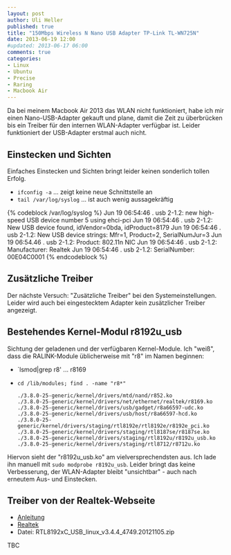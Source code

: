```yaml
---
layout: post
author: Uli Heller
published: true
title: "150Mbps Wireless N Nano USB Adapter TP-Link TL-WN725N"
date: 2013-06-19 12:00
#updated: 2013-06-17 06:00
comments: true
categories: 
- Linux
- Ubuntu
- Precise
- Raring
- Macbook Air
---
```


Da bei meinem Macbook Air 2013 das WLAN nicht funktioniert, habe ich
mir einen Nano-USB-Adapter gekauft und plane, damit die Zeit zu überbrücken
bis ein Treiber für den internen WLAN-Adapter verfügbar ist. Leider
funktioniert der USB-Adapter erstmal auch nicht.

<!-- more -->

## Einstecken und Sichten

Einfaches Einstecken und Sichten bringt leider keinen sonderlich tollen
Erfolg.

* `ifconfig -a` ... zeigt keine neue Schnittstelle an
* `tail /var/log/syslog` ... ist auch wenig aussagekräftig

{% codeblock /var/log/syslog %}
Jun 19 06:54:46 . usb 2-1.2: new high-speed USB device number 5 using ehci-pci
Jun 19 06:54:46 . usb 2-1.2: New USB device found, idVendor=0bda, idProduct=8179
Jun 19 06:54:46 . usb 2-1.2: New USB device strings: Mfr=1, Product=2, SerialNumJur=3
Jun 19 06:54.46 . usb 2-1.2: Product: 802.11n NIC
Jun 19 06:54:46 . usb 2-1.2: Manufacturer: Realtek
Jun 19 06:54:46 . usb 2-1.2: SerialNumber: 00E04C0001
{% endcodeblock %}

## Zusätzliche Treiber

Der nächste Versuch: "Zusätzliche Treiber" bei den Systemeinstellungen.
Leider wird auch bei eingestecktem Adapter kein zusätzlicher Treiber angezeigt.

## Bestehendes Kernel-Modul r8192u_usb

Sichtung der geladenen und der verfügbaren Kernel-Module. Ich "weiß", dass
die RALINK-Module üblicherweise mit "r8" im Namen beginnen:

* `lsmod|grep r8' ... r8169
* `cd /lib/modules; find . -name "r8*"`

      ./3.8.0-25-generic/kernel/drivers/mtd/nand/r852.ko
      ./3.8.0-25-generic/kernel/drivers/net/ethernet/realtek/r8169.ko
      ./3.8.0-25-generic/kernel/drivers/usb/gadget/r8a66597-udc.ko
      ./3.8.0-25-generic/kernel/drivers/usb/host/r8a66597-hcd.ko
      ./3.8.0-25-generic/kernel/drivers/staging/rtl8192e/rtl8192e/r8192e_pci.ko
      ./3.8.0-25-generic/kernel/drivers/staging/rtl8187se/r8187se.ko
      ./3.8.0-25-generic/kernel/drivers/staging/rtl8192u/r8192u_usb.ko
      ./3.8.0-25-generic/kernel/drivers/staging/rtl8712/r8712u.ko

Hiervon sieht der "r8192u_usb.ko" am vielversprechendsten aus.
Ich lade ihn manuell mit `sudo modprobe r8192u_usb`. Leider bringt
das keine Verbesserung, der WLAN-Adapter bleibt "unsichtbar" - auch
nach erneutem Aus- und Einstecken.

## Treiber von der Realtek-Webseite

* [Anleitung](http://www.r-statistics.com/2011/11/edimax-ew-7811un-usb-wireless-connecting-to-a-network-on-ubuntu-11-10/)
* [Realtek](http://www.realtek.com.tw/downloads/downloadsView.aspx?Langid=1&PNid=48&PFid=48&Level=5&Conn=4&DownTypeID=3&GetDown=false&Downloads=true#2742)
* Datei: RTL8192xC_USB_linux_v3.4.4_4749.20121105.zip

TBC
